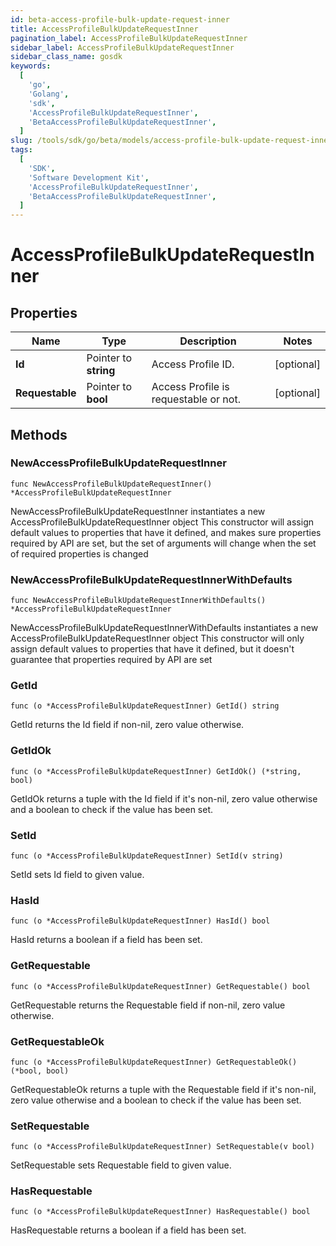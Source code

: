 ```yaml
---
id: beta-access-profile-bulk-update-request-inner
title: AccessProfileBulkUpdateRequestInner
pagination_label: AccessProfileBulkUpdateRequestInner
sidebar_label: AccessProfileBulkUpdateRequestInner
sidebar_class_name: gosdk
keywords:
  [
    'go',
    'Golang',
    'sdk',
    'AccessProfileBulkUpdateRequestInner',
    'BetaAccessProfileBulkUpdateRequestInner',
  ]
slug: /tools/sdk/go/beta/models/access-profile-bulk-update-request-inner
tags:
  [
    'SDK',
    'Software Development Kit',
    'AccessProfileBulkUpdateRequestInner',
    'BetaAccessProfileBulkUpdateRequestInner',
  ]
---
```


# AccessProfileBulkUpdateRequestInner

## Properties

| Name | Type | Description | Notes |
| --- | --- | --- | --- |
| **Id** | Pointer to **string** | Access Profile ID. | [optional] |
| **Requestable** | Pointer to **bool** | Access Profile is requestable or not. | [optional] |

## Methods

### NewAccessProfileBulkUpdateRequestInner

`func NewAccessProfileBulkUpdateRequestInner() *AccessProfileBulkUpdateRequestInner`

NewAccessProfileBulkUpdateRequestInner instantiates a new AccessProfileBulkUpdateRequestInner object This constructor will assign default values to properties that have it defined, and makes sure properties required by API are set, but the set of arguments will change when the set of required properties is changed

### NewAccessProfileBulkUpdateRequestInnerWithDefaults

`func NewAccessProfileBulkUpdateRequestInnerWithDefaults() *AccessProfileBulkUpdateRequestInner`

NewAccessProfileBulkUpdateRequestInnerWithDefaults instantiates a new AccessProfileBulkUpdateRequestInner object This constructor will only assign default values to properties that have it defined, but it doesn't guarantee that properties required by API are set

### GetId

`func (o *AccessProfileBulkUpdateRequestInner) GetId() string`

GetId returns the Id field if non-nil, zero value otherwise.

### GetIdOk

`func (o *AccessProfileBulkUpdateRequestInner) GetIdOk() (*string, bool)`

GetIdOk returns a tuple with the Id field if it's non-nil, zero value otherwise and a boolean to check if the value has been set.

### SetId

`func (o *AccessProfileBulkUpdateRequestInner) SetId(v string)`

SetId sets Id field to given value.

### HasId

`func (o *AccessProfileBulkUpdateRequestInner) HasId() bool`

HasId returns a boolean if a field has been set.

### GetRequestable

`func (o *AccessProfileBulkUpdateRequestInner) GetRequestable() bool`

GetRequestable returns the Requestable field if non-nil, zero value otherwise.

### GetRequestableOk

`func (o *AccessProfileBulkUpdateRequestInner) GetRequestableOk() (*bool, bool)`

GetRequestableOk returns a tuple with the Requestable field if it's non-nil, zero value otherwise and a boolean to check if the value has been set.

### SetRequestable

`func (o *AccessProfileBulkUpdateRequestInner) SetRequestable(v bool)`

SetRequestable sets Requestable field to given value.

### HasRequestable

`func (o *AccessProfileBulkUpdateRequestInner) HasRequestable() bool`

HasRequestable returns a boolean if a field has been set.
